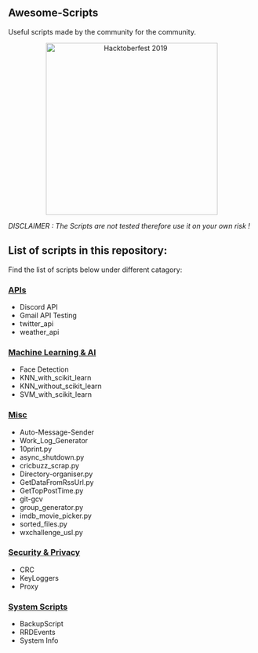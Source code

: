 ## Awesome-Scripts

Useful scripts made by the community for the community.
<p align="center">
  <img src="https://hacktoberfest.digitalocean.com/assets/logo-hf19-full-10f3c000cea930c76acc1dedc516ea7118b95353220869a3051848e45ff1d656.svg" width="350" title="Hacktoberfest 2019">
</p>

<i> DISCLAIMER : The Scripts are not tested therefore use it on your own risk ! </i>

## List of scripts in this repository:
Find the list of scripts below under different catagory:

### [APIs](./APIs)
* Discord API
* Gmail API Testing
* twitter_api
* weather_api


### [Machine Learning & AI](./Machine%20Learning%20%26%20AI)
* Face Detection
* KNN_with_scikit_learn
* KNN_without_scikit_learn
* SVM_with_scikit_learn


### [Misc](./Misc)
* Auto-Message-Sender
* Work_Log_Generator
* 10print.py
* async_shutdown.py
* cricbuzz_scrap.py
* Directory-organiser.py
* GetDataFromRssUrl.py
* GetTopPostTime.py
* git-gcv
* group_generator.py
* imdb_movie_picker.py
* sorted_files.py
* wxchallenge_usl.py


### [Security & Privacy](./Security%20&%20Privacy)
* CRC
* KeyLoggers
* Proxy


### [System Scripts](./System%20Scripts)
* BackupScript
* RRDEvents
* System Info
